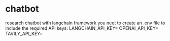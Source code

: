 # chatbot
research chatbot with langchain framework
you neet to create an .env file to include  the required API keys:
LANGCHAIN_API_KEY=
OPENAI_API_KEY=
TAVILY_API_KEY=
